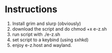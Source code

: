 # Instructions

1. Install grim and slurp (obviously)
3. download the script and do chmod +x e-z.sh
4. run script with ./e-z.sh
5. set script to a keybind (using sxhkd)
6. enjoy e-z.host and wayland.

